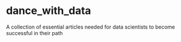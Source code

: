 # dance_with_data
A collection of essential articles needed for data scientists to become successful in their path
